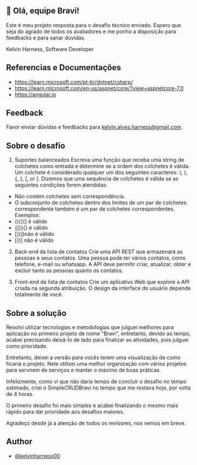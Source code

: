 
## 🚀 Olá, equipe Bravi!

Este é meu projeto resposta para o desafio técnico enviado. Espero que seja do agrado de todos os avaliadores e me ponho a disposição para feedbacks e para sanar dúvidas.

Kelvin Harness,
Software Developer


## Referencias e Documentações
- https://learn.microsoft.com/pt-br/dotnet/csharp/
- https://learn.microsoft.com/en-us/aspnet/core/?view=aspnetcore-7.0
- https://angular.io
## Feedback

Favor enviar dúvidas e feedbacks para kelvin.alves.harness@gmail.com.


## Sobre o desafio

1. Suportes balanceados
Escreva uma função que receba uma string de colchetes como entrada e determine se a
ordem dos colchetes é válida. Um colchete é considerado qualquer um dos seguintes
caracteres: (, ), {, }, [, or ].
Dizemos que uma sequência de colchetes é válida se as seguintes condições forem
atendidas:
- Não contém colchetes sem correspondência.
- O subconjunto de colchetes dentro dos limites de um par de colchetes correspondente
também é um par de colchetes correspondentes.
Exemplos:
- (){}[] é válido
- [{()}](){} é válido
- []{()não é válido
- [{)] não é válido

2. Back-end da lista de contatos
Crie uma API REST que armazenará as pessoas e seus contatos. Uma pessoa pode ter
vários contatos, como telefone, e-mail ou whatsapp. A API deve permitir criar, atualizar,
obter e excluir tanto as pessoas quanto os contatos.

3. Front-end da lista de contatos
Crie um aplicativo Web que explore a API criada na segunda atribuição. O design da
interface do usuário depende totalmente de você.


## Sobre a solução

Resolvi utilizar tecnologias e metodologias que julguei melhores para aplicação no primeiro projeto de nome "Bravi", entretanto, devido ao tempo, acabei precisando deixá-lo de lado para finalizar as atividades, pois julguei como prioridade.

Entretanto, deixei a versão para vocês terem uma visualização de como ficaria o projeto. Nele utilizei uma melhor organização com vários projetos para servirem de serviços e manter o máximo de boas práticas.

Infelizmente, como vi que não daria tempo de concluir o desafio no tempo estimado, criei o SimpleCRUDBravi no tempo que me restava hoje, por volta de 4 horas.

O primeiro desafio foi mais simples e acabei finalizando o mesmo mais rápido para dar prioridade aos desafios maiores.

Agradeço desde já a atenção de todos os revisores, nos vemos em breve.
## Author

- [@kelvinharness00](https://github.com/KelvinHarness00)

